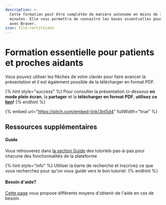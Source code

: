 ```yaml
---
description: >-
  Cette formation peut être complétée de manière autonome en moins de 30
  minutes. Elle vous permettra de connaitre les bases essentielles pour débuter
  avec Braver.
icon: file-certificate
---
```


# Formation essentielle pour patients et proches aidants

Vous pouvez utiliser les flèches de votre clavier pour faire avancer la présentation et il est également possible de la télécharger en format PDF.

{% hint style="success" %}
Pour consulter la présentation ci-dessous **en mode plein écran**, la **partager** et la **télécharger en format PDF**, **utilisez ce** [**lien**](https://pitch.braver.net/v/copy-of-formation_tt_parents_selftraining-1-3nt5d4)**!**
{% endhint %}

{% embed url="https://pitch.com/embed-link/3nt5d4" fullWidth="true" %}



## Ressources supplémentaires

#### Guide

Vous retrouverez dans [la section Guide](https://support.braver.net/guides/pour-les-patients-et-proches-aidants/pour-debuter) des tutoriels pas-à-pas pour chacune des fonctionnalités de la plateforme

{% hint style="info" %}
Utiliser la barre de recherche et inscrivez ce que vous recherchez pour qu'on vous guide vers le bon tutoriel.
{% endhint %}

#### Besoin d'aide?

[Cette page](https://support.braver.net/besoin-daide) vous propose différents moyens d'obtenir de l'aide en cas de besoin.
